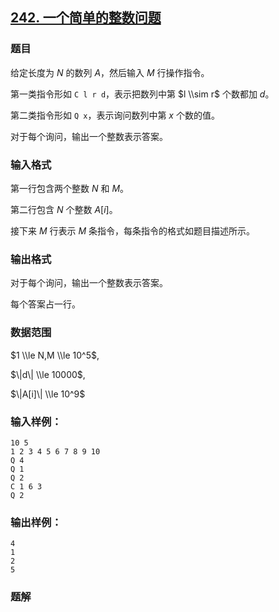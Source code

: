## [242\. 一个简单的整数问题](https://www.acwing.com/problem/content/248/)

### 题目

给定长度为 $N$ 的数列 $A$，然后输入 $M$ 行操作指令。

第一类指令形如 `C l r d`，表示把数列中第 $l \\sim r$ 个数都加 $d$。

第二类指令形如 `Q x`，表示询问数列中第 $x$ 个数的值。

对于每个询问，输出一个整数表示答案。

### 输入格式

第一行包含两个整数 $N$ 和 $M$。

第二行包含 $N$ 个整数 $A[i]$。

接下来 $M$ 行表示 $M$ 条指令，每条指令的格式如题目描述所示。

### 输出格式

对于每个询问，输出一个整数表示答案。

每个答案占一行。

### 数据范围

$1 \\le N,M \\le 10^5$,

$\|d\| \\le 10000$,

$\|A[i]\| \\le 10^9$

### 输入样例：

```
10 5
1 2 3 4 5 6 7 8 9 10
Q 4
Q 1
Q 2
C 1 6 3
Q 2
```

### 输出样例：

```
4
1
2
5
```

### 题解

